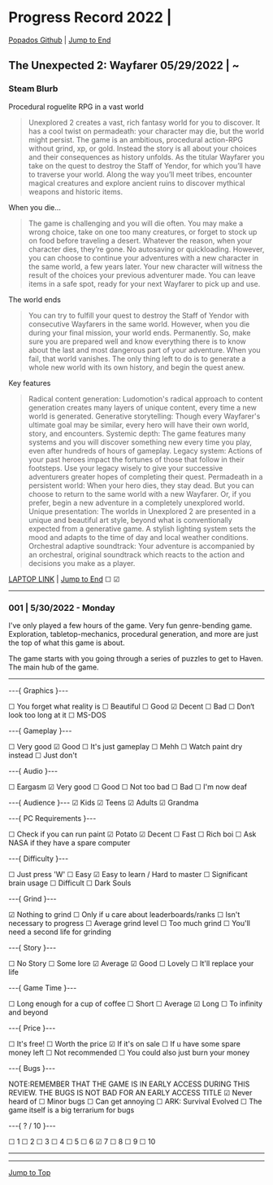 
<div id="top-of-doc"></div>

# Progress Record 2022 |

[Popados Github](https://github.com/popados) | [Jump to End](#end-of-doc)


## The Unexpected 2: Wayfarer 05/29/2022 | ~

### Steam Blurb

Procedural roguelite RPG in a vast world

> Unexplored 2 creates a vast, rich fantasy world for you to discover. It has a cool twist on permadeath: your character may die, but the world might persist. The game is an ambitious, procedural action-RPG without grind, xp, or gold. Instead the story is all about your choices and their consequences as history unfolds.
> As the titular Wayfarer you take on the quest to destroy the Staff of Yendor, for which you’ll have to traverse your world. Along the way you’ll meet tribes, encounter magical creatures and explore ancient ruins to discover mythical weapons and historic items.


When you die…

>The game is challenging and you will die often. You may make a wrong choice, take on one too many creatures, or forget to stock up on food before traveling a desert. Whatever the reason, when your character dies, they’re gone. No autosaving or quickloading.
>However, you can choose to continue your adventures with a new character in the same world, a few years later. Your new character will witness the result of the choices your previous adventurer made. You can leave items in a safe spot, ready for your next Wayfarer to pick up and use.

The world ends

>You can try to fulfill your quest to destroy the Staff of Yendor with consecutive Wayfarers in the same world. However, when you die during your final mission, your world ends. Permanently.
>So, make sure you are prepared well and know everything there is to know about the last and most dangerous part of your adventure.
>When you fail, that world vanishes. The only thing left to do is to generate a whole new world with its own history, and begin the quest anew.

Key features

>Radical content generation: Ludomotion's radical approach to content generation creates many layers of unique content, every time a new world is generated.
>Generative storytelling: Though every Wayfarer's ultimate goal may be similar, every hero will have their own world, story, and encounters.
>Systemic depth: The game features many systems and you will discover something new every time you play, even after hundreds of hours of gameplay.
>Legacy system: Actions of your past heroes impact the fortunes of those that follow in their footsteps. Use your legacy wisely to give your successive adventurers greater hopes of completing their quest.
>Permadeath in a persistent world: When your hero dies, they stay dead. But you can choose to return to the same world with a new Wayfarer. Or, if you prefer, begin a new adventure in a completely unexplored world.
>Unique presentation: The worlds in Unexplored 2 are presented in a unique and beautiful art style, beyond what is conventionally expected from a generative game. A stylish lighting system sets the mood and adapts to the time of day and local weather conditions.
>Orchestral adaptive soundtrack: Your adventure is accompanied by an orchestral, original soundtrack which reacts to the action and decisions you make as a player.


[LAPTOP LINK](#) | [Jump to End](#end-of-doc) ☐ ☑





***

### 001 | 5/30/2022 - Monday

I've only played a few hours of the game. Very fun genre-bending game. Exploration, tabletop-mechanics, procedural generation, and more are just the top of what this game is about.

The game starts with you going through a series of puzzles to get to Haven. The main hub of the game.


***

---{ Graphics }---

☐ You forget what reality is
☐ Beautiful
☐ Good
☑ Decent
☐ Bad
☐ Don‘t look too long at it
☐ MS-DOS

---{ Gameplay }---

☐ Very good
☑ Good
☐ It's just gameplay
☐ Mehh
☐ Watch paint dry instead
☐ Just don't

---{ Audio }---

☐ Eargasm
☑ Very good
☐ Good
☐ Not too bad
☐ Bad
☐ I'm now deaf

---{ Audience }---
☑ Kids
☑ Teens
☑ Adults
☑ Grandma

---{ PC Requirements }---

☐ Check if you can run paint
☑ Potato
☑ Decent
☐ Fast
☐ Rich boi
☐ Ask NASA if they have a spare computer

---{ Difficulty }---

☐ Just press 'W'
☐ Easy
☑ Easy to learn / Hard to master
☐ Significant brain usage
☐ Difficult
☐ Dark Souls

---{ Grind }---

☑ Nothing to grind
☐ Only if u care about leaderboards/ranks
☐ Isn't necessary to progress
☐ Average grind level
☐ Too much grind
☐ You'll need a second life for grinding

---{ Story }---

☐ No Story
☐ Some lore
☑ Average
☑ Good
☐ Lovely
☐ It'll replace your life

---{ Game Time }---

☐ Long enough for a cup of coffee
☐ Short
☐ Average
☑ Long
☐ To infinity and beyond

---{ Price }---

☐ It's free!
☐ Worth the price
☑ If it's on sale
☐ If u have some spare money left
☐ Not recommended
☐ You could also just burn your money

---{ Bugs }---

NOTE:REMEMBER THAT THE GAME IS IN EARLY ACCESS DURING THIS REVIEW. THE BUGS IS NOT BAD FOR AN EARLY ACCESS TITLE
☑ Never heard of
☐ Minor bugs
☐ Can get annoying
☐ ARK: Survival Evolved
☐ The game itself is a big terrarium for bugs

---{ ? / 10 }---

☐ 1
☐ 2
☐ 3
☐ 4
☐ 5
☐ 6
☑ 7
☐ 8
☐ 9
☐ 10


***

***

[Jump to Top](#top-of-doc)

<div id="end-of-doc"></div>

